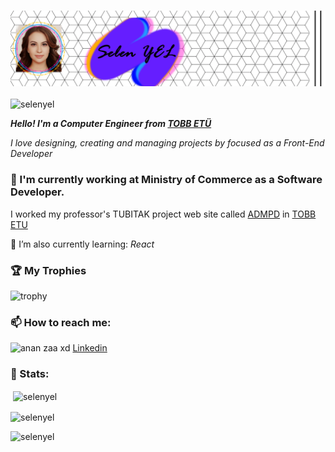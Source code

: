 ### ![Thats me!](https://raw.githubusercontent.com/selenyel/cv/master/images/fun%20cv%20final%20-%20Kopya.png)

<p align="left"> <img
        src="https://komarev.com/ghpvc/?username=selenyel&label=Profile%20views&color=blueviolet&style=plastic"
        alt="selenyel" /> </p>

***Hello! I'm a Computer Engineer from [TOBB ETÜ](https://www.etu.edu.tr/tr)*** 

*I love designing, creating and managing projects by focused as a Front-End Developer*

### 🔭 I'm currently working at Ministry of Commerce as a Software Developer.

I worked my professor's TUBITAK project web site called [ADMPD](https://admpd.etu.edu.tr/en) in [TOBB ETU](https://www.etu.edu.tr/tr)

🌱 I’m also currently learning: *React*


### :trophy: My Trophies
![trophy](https://github-profile-trophy.vercel.app/?username=selenyel&theme=discord)
### 📫 How to reach me: 

<img src="https://upload.wikimedia.org/wikipedia/commons/thumb/c/c9/Linkedin.svg/220px-Linkedin.svg.png" alt="anan zaa xd" width="30" height="30"> [Linkedin](https://www.linkedin.com/in/selen-y-b3205a145/)

### 💬 Stats:
<p>&nbsp;<img align="center"
        src="https://github-readme-stats.vercel.app/api?username=selenyel&show_icons=true&locale=en"
        alt="selenyel" /></p>
<p><img align="center" src="https://github-readme-streak-stats.herokuapp.com/?user=selenyel&"
        alt="selenyel" /></p>

<p><img align="left"
        src="https://github-readme-stats.vercel.app/api/top-langs?username=selenyel&show_icons=true&locale=en&layout=compact"
        alt="selenyel" /></p>

<!--
**selenyel/selenyel** is a ✨ _special_ ✨ repository because its `README.md` (this file) appears on your GitHub profile.

Here are some ideas to get you started:

- 🔭 I’m currently working on ...
- 🌱 I’m currently learning ...
- 👯 I’m looking to collaborate on ...
- 🤔 I’m looking for help with ...
- 💬 Ask me about ...
- 📫 How to reach me: 
[Linkedin](https://www.linkedin.com/in/selen-y-b3205a145/)
- 😄 Pronouns: ...
- ⚡ Fun fact: ...
-->

